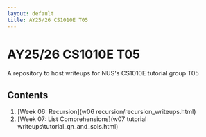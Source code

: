 ```yaml
---
layout: default
title: AY25/26 CS1010E T05
---
```

# AY25/26 CS1010E T05

A repository to host writeups for NUS's CS1010E tutorial group T05

## Contents

1. [Week 06: Recursion](w06 recursion/recursion_writeups.html)
2. [Week 07: List Comprehensions](w07 tutorial writeups\tutorial_qn_and_sols.html)
